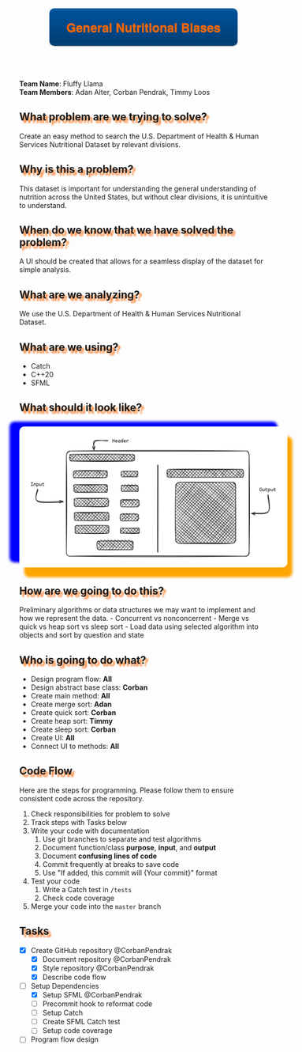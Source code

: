 <div class="ribbon" style="
     width: 382px;position: absolute;left: 50%;top: 20px;margin-left: -191px;text-align: center;font-size: 15px !important;background: #00529B;background: linear-gradient(to bottom, #00529B, #003D73);box-shadow: rgba(0,0,0,0.3) 0 1px 1px;font-family: 'Helvetica Neue',Helvetica, sans-serif;border-radius:10px">
    <div class="ribbon-stitches-top" style="
     margin-top:2px;border-top: 1px dashed rgba(0, 0, 0, 0.2);box-shadow: 0px 0px 2px rgba(255, 255, 255, 0.5);"></div>
    <div class="ribbon-content">
        <h1 style="padding: 0;margin: 0;margin-top: 10px;
     font-size: 25px !important;color: #FB6502;text-shadow: #C7742C 0 1px 0;margin: 0px;padding: 17px 10px;">
            <b>
                General Nutritional Biases
            </b>
        </h1>
    </div>
    <div class="ribbon-stitches-bottom" style="margin-bottom:2px;border-top: 1px dashed rgba(0, 0, 0, 0.2);box-shadow: 0px 0px 2px rgba(255, 255, 255, 0.3);"></div>
</div>
<div style="height:100px;"></div>


**Team Name**: Fluffy Llama\
**Team Members**: Adan Alter, Corban Pendrak, Timmy Loos

<h2 style="text-shadow: 5px 5px 3px rgba(251, 101, 2, 0.8);">What problem are we trying to solve?</h2>
Create an easy method to search the U.S. Department of Health & Human Services Nutritional Dataset by relevant divisions.

<h2 style="text-shadow: 5px 5px 3px rgba(251, 101, 2, 0.8);">Why is this a problem?</h2>
This dataset is important for understanding the general understanding of nutrition across the United States, but without clear divisions, it is unintuitive to understand.

<h2 style="text-shadow: 5px 5px 3px rgba(251, 101, 2, 0.8);">When do we know that we have solved the problem?</h2>
A UI should be created that allows for a seamless display of the dataset for simple analysis.

<h2 style="text-shadow: 5px 5px 3px rgba(251, 101, 2, 0.8);">What are we analyzing?</h2>
We use the U.S. Department of Health & Human Services Nutritional Dataset.


<h2 style="text-shadow: 5px 5px 3px rgba(251, 101, 2, 0.8);">What are we using?</h2>

- Catch
- C++20
- SFML

<h2 style="text-shadow: 5px 5px 3px rgba(251, 101, 2, 0.8);height:1em;">What should it look like?<h2>

<img style="border-radius:10px; box-shadow:10px 20px 5px orange, -20px -10px 5px blue; padding:20px; background-color:white; " src="./Docs/COP3530-Project3-Wireframe.png"/>


<h2 style="text-shadow: 5px 5px 3px rgba(251, 101, 2, 0.8);">How are we going to do this?</h2>
Preliminary algorithms or data structures we may want to implement and how we represent the data.
- Concurrent vs nonconcerrent
- Merge vs quick vs heap sort vs sleep sort
- Load data using selected algorithm into objects and sort by question and state

<h2 style="text-shadow: 5px 5px 3px rgba(251, 101, 2, 0.8);">Who is going to do what?</h2>

- Design program flow: **All**
- Design abstract base class: **Corban**
- Create main method: **All**
- Create merge sort: **Adan**
- Create quick sort: **Corban**
- Create heap sort: **Timmy**
- Create sleep sort: **Corban**
- Create UI: **All**
- Connect UI to methods: **All**

<h2 style="text-shadow: 5px 5px 3px rgba(251, 101, 2, 0.8);">Code Flow</h2>

Here are the steps for programming. Please follow them to ensure consistent code across the repository.
1. Check responsibilities for problem to solve
2. Track steps with Tasks below
3. Write your code with documentation
   1. Use git branches to separate and test algorithms
   2. Document function/class **purpose**, **input**, and **output**
   3. Document **confusing lines of code**
   4. Commit frequently at breaks to save code
   5. Use "If added, this commit will {Your commit}" format
4. Test your code
   1. Write a Catch test in `/tests`
   2. Check code coverage
5. Merge your code into the `master` branch

<h2 style="text-shadow: 5px 5px 3px rgba(251, 101, 2, 0.8);">Tasks</h2>

- [x] Create GitHub repository @CorbanPendrak
  - [x] Document repository @CorbanPendrak
  - [x] Style repository @CorbanPendrak
  - [x] Describe code flow
- [ ] Setup Dependencies
  - [x] Setup SFML @CorbanPendrak
  - [ ] Precommit hook to reformat code
  - [ ] Setup Catch
  - [ ] Create SFML Catch test
  - [ ] Setup code coverage
- [ ] Program flow design
